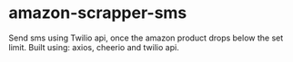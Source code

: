 # amazon-scrapper-sms
Send sms using Twilio api, once the amazon product drops below the set limit.
Built using: axios, cheerio and twilio api.

